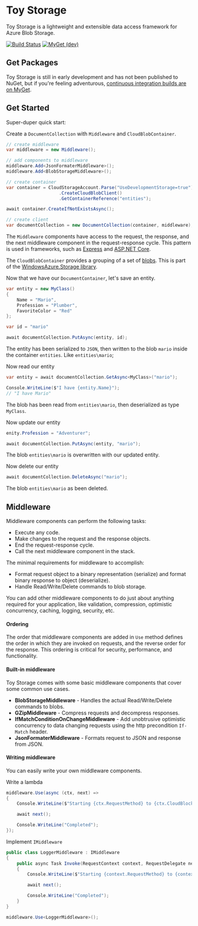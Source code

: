 # Toy Storage

Toy Storage is a lightweight and extensible data access framework for Azure Blob Storage.

[![Build Status](https://ci.appveyor.com/api/projects/status/github/kherr9/toystorage)](https://ci.appveyor.com/project/kherr9/toystorage)
[![MyGet (dev)](https://img.shields.io/myget/kherr9/vpre/ToyStorage.svg)](https://myget.org/feed/kherr9/package/nuget/ToyStorage)

## Get Packages

Toy Storage is still in early development and has not been published to NuGet, but if you're feeling adventurous, [continuous integration builds are on MyGet](https://www.myget.org/feed/kherr9/package/nuget/ToyStorage).

## Get Started

Super-duper quick start:

Create a `DocumentCollection` with `Middleware` and `CloudBlobContainer`.

```C#
// create middleware
var middleware = new Middleware();

// add components to middleware
middleware.Add<JsonFormaterMiddleware>();
middleware.Add<BlobStorageMiddleware>();

// create container
var container = CloudStorageAccount.Parse("UseDevelopmentStorage=true")
                    .CreateCloudBlobClient()
                    .GetContainerReference("entities");

await container.CreateIfNotExistsAsync();

// create client
var documentCollection = new DocumentCollection(container, middleware);
```

The `Middleware` components have access to the request, the response, and the next middleware component in the request-response cycle. This pattern is used in frameworks, such as [Express](http://expressjs.com/en/guide/using-middleware.html) and [ASP.NET Core](https://docs.microsoft.com/en-us/aspnet/core/fundamentals/middleware?tabs=aspnetcore2x).

The `CloudBlobContainer` provides a grouping of a set of [blobs](https://docs.microsoft.com/en-us/azure/storage/blobs/storage-dotnet-how-to-use-blobs). This is part of the [WindowsAzure.Storage library](https://www.nuget.org/packages/WindowsAzure.Storage/).

Now that we have our `DocumentContainer`, let's save an entity.

```C#
var entity = new MyClass()
{
    Name = "Mario",
    Profession = "Plumber",
    FavoriteColor = "Red"
};

var id = "mario"

await documentCollection.PutAsync(entity, id);
```

The entity has been serialized to `JSON`, then written to the blob `mario` inside the container `entities`. Like `entities\mario`;

Now read our entity

```C#
var entity = await documentCollection.GetAsync<MyClass>("mario");

Console.WriteLine($"I have {entity.Name}");
// "I have Mario"
```

The blob has been read from `entities\mario`, then deserialized as type `MyClass`.

Now update our entity

```C#
enity.Profession = "Adventurer";

await documentCollection.PutAsync(entity, "mario");
```

The blob `entities\mario` is overwritten with our updated entity.

Now delete our entity

```C#
await documentCollection.DeleteAsync("mario");
```

The blob `entities\mario` as been deleted.

## Middleware

Middleware components can perform the following tasks:
* Execute any code.
* Make changes to the request and the response objects.
* End the request-response cycle.
* Call the next middleware component in the stack.

The minimal requirements for middleware to accomplish:
* Format request object to a binary representation (serialize) and format binary response to object (deserialize).
* Handle Read/Write/Delete commands to blob storage.

You can add other middleware components to do just about anything required for your application, like validation, compression, optimistic concurrency, caching, logging, security, etc.

#### Ordering

The order that middleware components are added in `Use` method defines the order in which they are invoked on requests, and the reverse order for the response. This ordering is critical for security, performance, and functionality.

#### Built-in middleware

Toy Storage comes with some basic middleware components that cover some common use cases.
* **BlobStorageMiddleware** - Handles the actual Read/Write/Delete commands to blobs.
* **GZipMiddleware** - Compress requests and decompress responses.
* **IfMatchConditionOnChangeMiddleware** - Add unobtrusive optimistic concurrency to data changing requests using the http precondition `If-Match` header.
* **JsonFormaterMiddleware** - Formats request to JSON and response from JSON.

#### Writing middleware

You can easily write your own middleware components.

Write a lambda

```C#
middleware.Use(async (ctx, next) =>
{
    Console.WriteLine($"Starting {ctx.RequestMethod} to {ctx.CloudBlockBlob.Name}");

    await next();

    Console.WriteLine("Completed");
});
```

Implement `IMiddleware`

```C#
public class LoggerMiddleware : IMiddleware
{
    public async Task Invoke(RequestContext context, RequestDelegate next)
    {
        Console.WriteLine($"Starting {context.RequestMethod} to {context.CloudBlockBlob.Name}");

        await next();

        Console.WriteLine("Completed");
    }
}

middleware.Use<LoggerMiddleware>();

```
